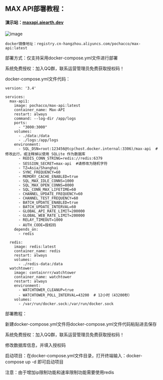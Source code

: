 ## MAX API部署教程：

#### 演示站：[maxapi.aiearth.dev](https://maxapi.aiearth.dev])

![image](https://github.com/user-attachments/assets/e3190252-39f8-415f-b1b2-7bf64a04ab0f)

```
docker镜像地址：registry.cn-hangzhou.aliyuncs.com/pochacco/max-api:latest
```

部署方式：仅支持采用docker-compose.yml文件进行部署

系统免费授权：加入QQ群，联系运营管理员免费获取授权码！

docker-compose.yml文件代码：

```
version: '3.4'

services:
  max-api1:
    image: pochacco/max-api:latest
    container_name: Max-API
    restart: always
    command: --log-dir /app/logs
    ports:
      - "3000:3000"
    volumes:
      - ./data:/data
      - ./logs:/app/logs
    environment:
      - SQL_DSN=root:123456@tcp(host.docker.internal:3306)/max-api  # 修改此行，或注释掉以使用 SQLite 作为数据库
      - REDIS_CONN_STRING=redis://redis:6379
      - SESSION_SECRET=max-api  #请修改为随机字符
      - TZ=Asia/Shanghai
      - SYNC_FREQUENCY=60
      - MEMORY_CACHE_ENABLED=true
      - SQL_MAX_IDLE_CONNS=1000
      - SQL_MAX_OPEN_CONNS=8000
      - SQL_CONN_MAX_LIFETIME=60
      - CHANNEL_UPDATE_FREQUENCY=60
      - CHANNEL_TEST_FREQUENCY=60
      - BATCH_UPDATE_ENABLED=true
      - BATCH_UPDATE_INTERVAL=60
      - GLOBAL_API_RATE_LIMIT=200000
      - GLOBAL_WEB_RATE_LIMIT=200000
      - RELAY_TIMEOUT=1000
      - AUTH_CODE=授权码
    depends_on:
      - redis

  redis:
    image: redis:latest
    container_name: redis
    restart: always
    volumes:
      - ./redis-data:/data
  watchtower:
    image: containrrr/watchtower
    container_name: watchtower
    restart: always
    environment:
      - WATCHTOWER_CLEANUP=true
      - WATCHTOWER_POLL_INTERVAL=43200  # 12小时（43200秒）
    volumes:
      - /var/run/docker.sock:/var/run/docker.sock
```

部署教程：

新建docker-compose.yml文件将docker-compose.yml文件代码粘贴进去保存

系统免费授权：加入QQ群，联系运营管理员免费获取授权码！

修改数据库信息，并填入授权码

启动项目：在docker-compose.yml文件目录，打开终端输入：docker-compose up -d 即可启动项目

注意：由于增加ip限制功能和速率限制功能需要使用redis
